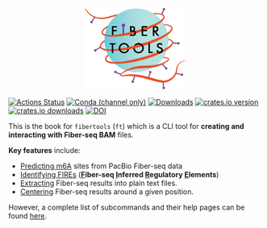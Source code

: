 
<p align="center">
<img src="images/fiber_tools_teal.png" alt="fibertools-rs dark logo" width="200" class="center"/>
</p>

[![Actions Status](https://github.com/fiberseq/fibertools-rs/workflows/CI/badge.svg)](https://github.com/fiberseq/fibertools-rs/actions)
[![Conda (channel only)](https://img.shields.io/conda/vn/bioconda/fibertools-rs?color=green)](https://anaconda.org/bioconda/fibertools-rs)
[![Downloads](https://img.shields.io/conda/dn/bioconda/fibertools-rs?color=green)](https://anaconda.org/bioconda/fibertools-rs)
[![crates.io version](https://img.shields.io/crates/v/fibertools-rs)](https://crates.io/crates/fibertools-rs)
[![crates.io downloads](https://img.shields.io/crates/d/fibertools-rs?color=orange&label=downloads)](https://crates.io/crates/fibertools-rs)
[![DOI](https://zenodo.org/badge/517338593.svg)](https://zenodo.org/badge/latestdoi/517338593)

This is the book for `fibertools` (`ft`) which is a CLI tool for **creating and interacting with Fiber-seq BAM** files. 

**Key features** include:
* [Predicting m6A](creatings/predict.md) sites from PacBio Fiber-seq data
* [Identifying FIREs](creating/fire.md) (**<ins>F</ins>iber-seq <ins>I</ins>nferred <ins>R</ins>egulatory <ins>E</ins>lements**)
* [Extracting](extracting/extract.md) Fiber-seq results into plain text files.
* [Centering](extracting/center.md) Fiber-seq results around a given position.

However, a complete list of subcommands and their help pages can be found [here](help.md).

